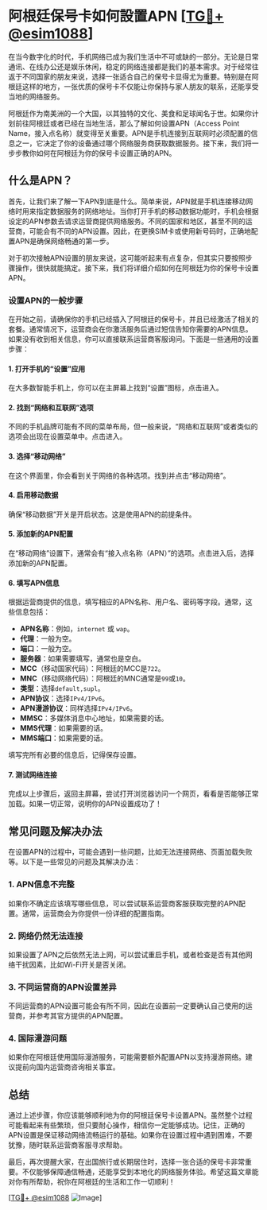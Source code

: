 # 阿根廷保号卡如何設置APN [[TG💪+ @esim1088](https://t.me/s/esim1088)]

在当今数字化的时代，手机网络已成为我们生活中不可或缺的一部分。无论是日常通讯、在线办公还是娱乐休闲，稳定的网络连接都是我们的基本需求。对于经常往返于不同国家的朋友来说，选择一张适合自己的保号卡显得尤为重要。特别是在阿根廷这样的地方，一张优质的保号卡不仅能让你保持与家人朋友的联系，还能享受当地的网络服务。

阿根廷作为南美洲的一个大国，以其独特的文化、美食和足球闻名于世。如果你计划前往阿根廷或者已经在当地生活，那么了解如何设置APN（Access Point Name，接入点名称）就变得至关重要。APN是手机连接到互联网时必须配置的信息之一，它决定了你的设备通过哪个网络服务商获取数据服务。接下来，我们将一步步教你如何在阿根廷为你的保号卡设置正确的APN。

## 什么是APN？

首先，让我们来了解一下APN到底是什么。简单来说，APN就是手机连接移动网络时用来指定数据服务的网络地址。当你打开手机的移动数据功能时，手机会根据设定的APN参数去请求运营商提供网络服务。不同的国家和地区，甚至不同的运营商，可能会有不同的APN设置。因此，在更换SIM卡或使用新号码时，正确地配置APN是确保网络畅通的第一步。

对于初次接触APN设置的朋友来说，这可能听起来有点复杂，但其实只要按照步骤操作，很快就能搞定。接下来，我们将详细介绍如何在阿根廷为你的保号卡设置APN。

### 设置APN的一般步骤

在开始之前，请确保你的手机已经插入了阿根廷的保号卡，并且已经激活了相关的套餐。通常情况下，运营商会在你激活服务后通过短信告知你需要的APN信息。如果没有收到相关信息，你可以直接联系运营商客服询问。下面是一些通用的设置步骤：

#### 1. 打开手机的“设置”应用
在大多数智能手机上，你可以在主屏幕上找到“设置”图标，点击进入。

#### 2. 找到“网络和互联网”选项
不同的手机品牌可能有不同的菜单布局，但一般来说，“网络和互联网”或者类似的选项会出现在设置菜单中。点击进入。

#### 3. 选择“移动网络”
在这个界面里，你会看到关于网络的各种选项。找到并点击“移动网络”。

#### 4. 启用移动数据
确保“移动数据”开关是开启状态。这是使用APN的前提条件。

#### 5. 添加新的APN配置
在“移动网络”设置下，通常会有“接入点名称（APN）”的选项。点击进入后，选择添加新的APN配置。

#### 6. 填写APN信息
根据运营商提供的信息，填写相应的APN名称、用户名、密码等字段。通常，这些信息包括：
- **APN名称**：例如，`internet` 或 `wap`。
- **代理**：一般为空。
- **端口**：一般为空。
- **服务器**：如果需要填写，通常也是空白。
- **MCC**（移动国家代码）：阿根廷的MCC是`722`。
- **MNC**（移动网络代码）：阿根廷的MNC通常是`99`或`10`。
- **类型**：选择`default,supl`。
- **APN协议**：选择`IPv4/IPv6`。
- **APN漫游协议**：同样选择`IPv4/IPv6`。
- **MMSC**：多媒体消息中心地址，如果需要的话。
- **MMS代理**：如果需要的话。
- **MMS端口**：如果需要的话。

填写完所有必要的信息后，记得保存设置。

#### 7. 测试网络连接
完成以上步骤后，返回主屏幕，尝试打开浏览器访问一个网页，看看是否能够正常加载。如果一切正常，说明你的APN设置成功了！

## 常见问题及解决办法

在设置APN的过程中，可能会遇到一些问题，比如无法连接网络、页面加载失败等。以下是一些常见的问题及其解决办法：

### 1. APN信息不完整
如果你不确定应该填写哪些信息，可以尝试联系运营商客服获取完整的APN配置。通常，运营商会为你提供一份详细的配置指南。

### 2. 网络仍然无法连接
如果设置了APN之后依然无法上网，可以尝试重启手机，或者检查是否有其他网络干扰因素，比如Wi-Fi开关是否关闭。

### 3. 不同运营商的APN设置差异
不同运营商的APN设置可能会有所不同，因此在设置前一定要确认自己使用的运营商，并参考其官方提供的APN配置。

### 4. 国际漫游问题
如果你在阿根廷使用国际漫游服务，可能需要额外配置APN以支持漫游网络。建议提前向国内运营商咨询相关事宜。

## 总结

通过上述步骤，你应该能够顺利地为你的阿根廷保号卡设置APN。虽然整个过程可能看起来有些繁琐，但只要耐心操作，相信你一定能够成功。记住，正确的APN设置是保证移动网络流畅运行的基础。如果你在设置过程中遇到困难，不要犹豫，随时联系运营商客服寻求帮助。

最后，再次提醒大家，在出国旅行或长期居住时，选择一张合适的保号卡非常重要。不仅能够保障通信畅通，还能享受到本地化的网络服务体验。希望这篇文章能对你有所帮助，祝你在阿根廷的生活和工作一切顺利！

[[TG💪+ @esim1088](https://t.me/s/esim1088) ![Image](https://i.postimg.cc/4NQfJmqS/Snipaste-2025-05-13-00-14-12.png)]